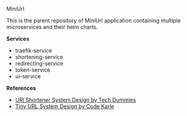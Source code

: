 MiniUrl

This is the parent repository of MiniUrl application containing multiple microservices and their helm charts.

**Services**
* traefik-service
* shortening-service
* redirecting-service
* token-service
* ui-service

**References**
* [URl Shortener System Design by Tech Dummies](https://youtu.be/JQDHz72OA3c?si=hI53oZgatmm-ucja)
* [Tiny URL System Design by Code Karle](https://youtu.be/AVztRY77xxA?si=gLal0r4cArJcFfoi)
